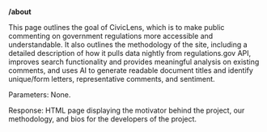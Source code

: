 **/about**

This page outlines the goal of CivicLens, which is to make public commenting on government regulations more accessible and understandable. It also outlines the methodology of the site, including a detailed description of how it pulls data nightly from regulations.gov API, improves search functionality and provides meaningful analysis on existing comments, and uses AI to generate readable document titles and identify unique/form letters, representative comments, and sentiment.

Parameters: None.

Response: HTML page displaying the motivator behind the project, our methodology, and bios for the developers of the project.
